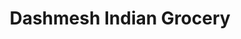 ---
title: "Dashmesh Indian Grocery"
url: /davao-city/dashmesh-indian-grocery/
shop: convenience
---